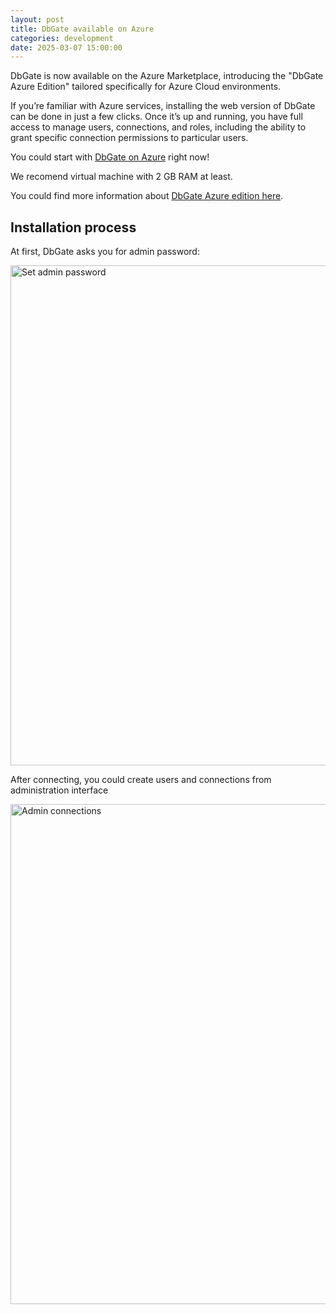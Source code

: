 ```yaml
---
layout: post
title: DbGate available on Azure
categories: development
date: 2025-03-07 15:00:00
---
```


DbGate is now available on the Azure Marketplace, introducing the "DbGate Azure Edition" tailored specifically for Azure Cloud environments. 

If you’re familiar with Azure services, installing the web version of DbGate can be done in just a few clicks. Once it’s up and running, you have full access to manage users, connections, and roles, including the ability to grant specific connection permissions to particular users.

<!--more--> 

You could start with [DbGate on Azure](https://azuremarketplace.microsoft.com/en-us/marketplace/apps/sprinxsystemsas1582034211947.dbgate_azure_vm?tab=Overview) right now!

We recomend virtual machine with 2 GB RAM at least.

You could find more information about [DbGate Azure edition here](/features/azure).


## Installation process

At first, DbGate asks you for admin password:

<img src="/fragments/setadminpassword.png" alt="Set admin password" width="800px" />

After connecting, you could create users and connections from administration interface

<img src="/screenshots/adminconn.png" alt="Admin connections" width="800px" />

